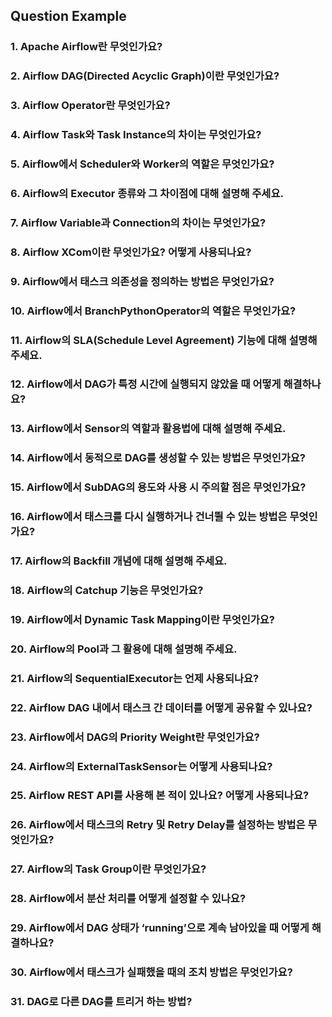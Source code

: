 ## Question Example

### 1. **Apache Airflow란 무엇인가요?**

### 2. **Airflow DAG(Directed Acyclic Graph)이란 무엇인가요?**

### 3. **Airflow Operator란 무엇인가요?**

### 4. **Airflow Task와 Task Instance의 차이는 무엇인가요?**

### 5. **Airflow에서 Scheduler와 Worker의 역할은 무엇인가요?**

### 6. **Airflow의 Executor 종류와 그 차이점에 대해 설명해 주세요.**

### 7. **Airflow Variable과 Connection의 차이는 무엇인가요?**

### 8. **Airflow XCom이란 무엇인가요? 어떻게 사용되나요?**

### 9. **Airflow에서 태스크 의존성을 정의하는 방법은 무엇인가요?**

### 10. **Airflow에서 BranchPythonOperator의 역할은 무엇인가요?**

### 11. **Airflow의 SLA(Schedule Level Agreement) 기능에 대해 설명해 주세요.**

### 12. **Airflow에서 DAG가 특정 시간에 실행되지 않았을 때 어떻게 해결하나요?**

### 13. **Airflow에서 Sensor의 역할과 활용법에 대해 설명해 주세요.**

### 14. **Airflow에서 동적으로 DAG를 생성할 수 있는 방법은 무엇인가요?**

### 15. **Airflow에서 SubDAG의 용도와 사용 시 주의할 점은 무엇인가요?**

### 16. **Airflow에서 태스크를 다시 실행하거나 건너뛸 수 있는 방법은 무엇인가요?**

### 17. **Airflow의 Backfill 개념에 대해 설명해 주세요.**

### 18. **Airflow의 Catchup 기능은 무엇인가요?**

### 19. **Airflow에서 Dynamic Task Mapping이란 무엇인가요?**
        
### 20. **Airflow의 Pool과 그 활용에 대해 설명해 주세요.**

### 21. **Airflow의 SequentialExecutor는 언제 사용되나요?**

### 22. **Airflow DAG 내에서 태스크 간 데이터를 어떻게 공유할 수 있나요?**

### 23. **Airflow에서 DAG의 Priority Weight란 무엇인가요?**

### 24. **Airflow의 ExternalTaskSensor는 어떻게 사용되나요?**
        
### 25. **Airflow REST API를 사용해 본 적이 있나요? 어떻게 사용되나요?**

### 26. **Airflow에서 태스크의 Retry 및 Retry Delay를 설정하는 방법은 무엇인가요?**

### 27. **Airflow의 Task Group이란 무엇인가요?**

### 28. **Airflow에서 분산 처리를 어떻게 설정할 수 있나요?**

### 29. **Airflow에서 DAG 상태가 ‘running’으로 계속 남아있을 때 어떻게 해결하나요?**

### 30. **Airflow에서 태스크가 실패했을 때의 조치 방법은 무엇인가요?**

### 31. **DAG로 다른 DAG를 트리거 하는 방법?**
